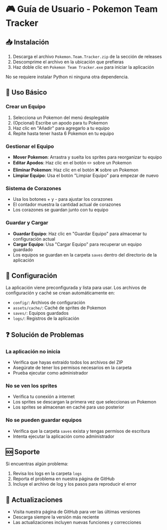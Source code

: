 # 🎮 Guía de Usuario - Pokemon Team Tracker

## 📥 Instalación

1. Descarga el archivo `Pokemon.Team.Tracker.zip` de la sección de releases
2. Descomprime el archivo en la ubicación que prefieras
3. Haz doble clic en `Pokemon Team Tracker.exe` para iniciar la aplicación

No se requiere instalar Python ni ninguna otra dependencia.

## 🚀 Uso Básico

### Crear un Equipo
1. Selecciona un Pokemon del menú desplegable
2. (Opcional) Escribe un apodo para tu Pokemon
3. Haz clic en "Añadir" para agregarlo a tu equipo
4. Repite hasta tener hasta 6 Pokemon en tu equipo

### Gestionar el Equipo
- **Mover Pokemon**: Arrastra y suelta los sprites para reorganizar tu equipo
- **Editar Apodos**: Haz clic en el botón ✏️ sobre un Pokemon
- **Eliminar Pokemon**: Haz clic en el botón ❌ sobre un Pokemon
- **Limpiar Equipo**: Usa el botón "Limpiar Equipo" para empezar de nuevo

### Sistema de Corazones
- Usa los botones + y - para ajustar los corazones
- El contador muestra la cantidad actual de corazones
- Los corazones se guardan junto con tu equipo

### Guardar y Cargar
- **Guardar Equipo**: Haz clic en "Guardar Equipo" para almacenar tu configuración actual
- **Cargar Equipo**: Usa "Cargar Equipo" para recuperar un equipo guardado
- Los equipos se guardan en la carpeta `saves` dentro del directorio de la aplicación

## 🔧 Configuración

La aplicación viene preconfigurada y lista para usar. Los archivos de configuración y caché se crean automáticamente en:
- `config/`: Archivos de configuración
- `assets/cache/`: Caché de sprites de Pokemon
- `saves/`: Equipos guardados
- `logs/`: Registros de la aplicación

## ❓ Solución de Problemas

### La aplicación no inicia
- Verifica que hayas extraído todos los archivos del ZIP
- Asegúrate de tener los permisos necesarios en la carpeta
- Prueba ejecutar como administrador

### No se ven los sprites
- Verifica tu conexión a internet
- Los sprites se descargan la primera vez que seleccionas un Pokemon
- Los sprites se almacenan en caché para uso posterior

### No se pueden guardar equipos
- Verifica que la carpeta `saves` exista y tengas permisos de escritura
- Intenta ejecutar la aplicación como administrador

## 🆘 Soporte

Si encuentras algún problema:
1. Revisa los logs en la carpeta `logs`
2. Reporta el problema en nuestra página de GitHub
3. Incluye el archivo de log y los pasos para reproducir el error

## 🔄 Actualizaciones

- Visita nuestra página de GitHub para ver las últimas versiones
- Descarga siempre la versión más reciente
- Las actualizaciones incluyen nuevas funciones y correcciones 